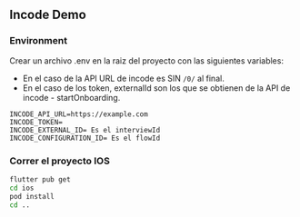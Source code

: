 ## Incode Demo

### Environment

Crear un archivo .env en la raiz del proyecto con las siguientes variables:

- En el caso de la API URL de incode es SIN `/0/` al final.
- En el caso de los token, externalId son los que se obtienen de la API de incode - startOnboarding.

```
INCODE_API_URL=https://example.com
INCODE_TOKEN=
INCODE_EXTERNAL_ID= Es el interviewId
INCODE_CONFIGURATION_ID= Es el flowId
```

### Correr el proyecto IOS

```bash
flutter pub get
cd ios
pod install
cd ..
```
